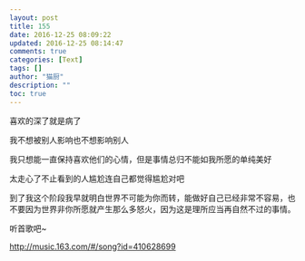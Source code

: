 ```yaml
---
layout: post
title: 155
date: 2016-12-25 08:09:22
updated: 2016-12-25 08:14:47
comments: true
categories: [Text]
tags: []
author: "猫厨"
description: ""
toc: true
---
```


<p>喜欢的深了就是病了</p> 
<p>我不想被别人影响也不想影响别人</p> 
<p>我只想能一直保持喜欢他们的心情，但是事情总归不能如我所愿的单纯美好</p> 
<p>太走心了不止看到的人尴尬连自己都觉得尴尬对吧</p> 
<p>到了我这个阶段我早就明白世界不可能为你而转，能做好自己已经非常不容易，也不要因为世界非你所愿就产生那么多怒火，因为这是理所应当再自然不过的事情。</p> 
<p>听首歌吧~</p> 
<p><a target="_blank" href="http://music.163.com/#/song?id=410628699"  >http://music.163.com/#/song?id=410628699</a><br /></p>